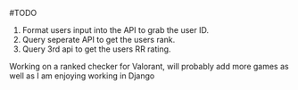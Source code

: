 #TODO

1. Format users input into the API to grab the user ID.
2. Query seperate API to get the users rank.
3. Query 3rd api to get the users RR rating.

Working on a ranked checker for Valorant, will probably add more games as well as I am enjoying working in Django
